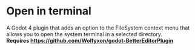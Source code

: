 # Open in terminal
A Godot 4 plugin that adds an option to the FileSystem context menu that allows you to open the system terminal in a selected directory.  
**Requires https://github.com/Wolfyxon/godot-BetterEditorPlugin**

